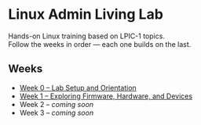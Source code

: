 # Linux Admin Living Lab

Hands-on Linux training based on LPIC-1 topics.  
Follow the weeks in order — each one builds on the last.

## Weeks
- [Week 0 – Lab Setup and Orientation](week0/README.md)
- [Week 1 – Exploring Firmware, Hardware, and Devices](week1/README.md)
- Week 2 – *coming soon*
- Week 3 – *coming soon*

